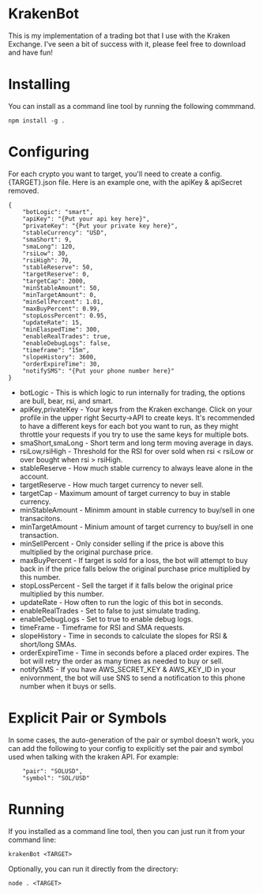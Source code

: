 # KrakenBot 
This is my implementation of a trading bot that I use with the Kraken Exchange. I've seen a bit of success with it, please feel free to download and have fun!

# Installing 
You can install as a command line tool by running the following commmand.
```
npm install -g .
```

# Configuring
For each crypto you want to target, you'll need to create a config.{TARGET}.json file. Here is an example one, with the apiKey & apiSecret removed.

```
{
    "botLogic": "smart",
    "apiKey": "{Put your api key here}",
    "privateKey": "{Put your private key here}",
    "stableCurrency": "USD",
    "smaShort": 9,
    "smaLong": 120,
    "rsiLow": 30,
    "rsiHigh": 70,
    "stableReserve": 50,
    "targetReserve": 0,
    "targetCap": 2000,
    "minStableAmount": 50,
    "minTargetAmount": 0,
    "minSellPercent": 1.01,
    "maxBuyPercent": 0.99,
    "stopLossPercent": 0.95,
    "updateRate": 15,
    "minElaspedTime": 300,
    "enableRealTrades": true,
    "enableDebugLogs": false,
    "timeframe": "15m",
    "slopeHistory": 3600,
    "orderExpireTime": 30,
    "notifySMS": "{Put your phone number here}"
}
```

* botLogic - This is which logic to run internally for trading, the options are bull, bear, rsi, and smart.
* apiKey,privateKey - Your keys from the Kraken exchange. Click on your profile in the upper right Securty->API to create keys. It's recommended to have a different keys for each bot you want to run, as they might throttle your requests if you try to use the same keys for multiple bots.
* smaShort,smaLong - Short term and long term moving average in days.
* rsiLow,rsiHigh - Threshold for the RSI for over sold when rsi < rsiLow or over bought when rsi > rsiHigh.
* stableReserve - How much stable currency to always leave alone in the account. 
* targetReserve - How much target currency to never sell.
* targetCap - Maximum amount of target currency to buy in stable currency.
* minStableAmount - Minimm amount in stable currency to buy/sell in one transacitons.
* minTargetAmount - Minium amount of target currency to buy/sell in one transaction.
* minSellPercent - Only consider selling if the price is above this multiplied by the original purchase price.
* maxBuyPercent - If target is sold for a loss, the bot will attempt to buy back in if the price falls below the original purchase price multiplied by this number.
* stopLossPercent - Sell the target if it falls below the original price multiplied by this number.
* updateRate - How often to run the logic of this bot in seconds.
* enableRealTrades - Set to false to just simulate trading.
* enableDebugLogs - Set to true to enable debug logs.
* timeFrame - Timeframe for RSI and SMA requests. 
* slopeHistory - Time in seconds to calculate the slopes for RSI & short/long SMAs.
* orderExpireTime - Time in seconds before a placed order expires. The bot will retry the order as many times as needed to buy or sell.
* notifySMS - If you have AWS_SECRET_KEY & AWS_KEY_ID in your enivornment, the bot will use SNS to send a notification to this phone number when it buys or sells.

# Explicit Pair or Symbols
In some cases, the auto-generation of the pair or symbol doesn't work, you can add the following to your config to explicitly set the pair and symbol used when talking with the kraken API. For example:

```
    "pair": "SOLUSD",
    "symbol": "SOL/USD"
```

# Running
If you installed as a command line tool, then you can just run it from your command line:
```
krakenBot <TARGET>
```

Optionally, you can run it directly from the directory:
```
node . <TARGET>
```

